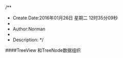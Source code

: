 /**
* Create Date:2016年01月26日 星期二 12时35分09秒
* 
* Author:Norman
* 
* Description: 
*/

####TreeView 和TreeNode数据组织

